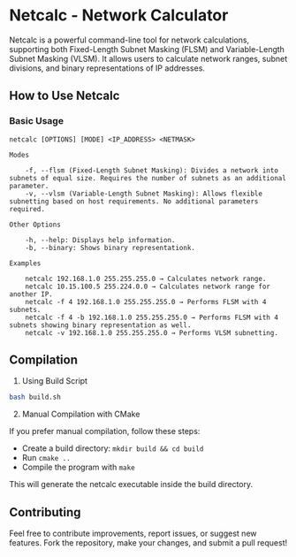 # Netcalc - Network Calculator
Netcalc is a powerful command-line tool for network calculations, supporting both Fixed-Length Subnet Masking (FLSM) and Variable-Length Subnet Masking (VLSM). It allows users to calculate network ranges, subnet divisions, and binary representations of IP addresses.

## How to Use Netcalc

### Basic Usage

```
netcalc [OPTIONS] [MODE] <IP_ADDRESS> <NETMASK>

Modes

    -f, --flsm (Fixed-Length Subnet Masking): Divides a network into subnets of equal size. Requires the number of subnets as an additional parameter.
    -v, --vlsm (Variable-Length Subnet Masking): Allows flexible subnetting based on host requirements. No additional parameters required.

Other Options

    -h, --help: Displays help information.
    -b, --binary: Shows binary representationk.

Examples

    netcalc 192.168.1.0 255.255.255.0 → Calculates network range.
    netcalc 10.15.100.5 255.224.0.0 → Calculates network range for another IP.
    netcalc -f 4 192.168.1.0 255.255.255.0 → Performs FLSM with 4 subnets.
    netcalc -f 4 -b 192.168.1.0 255.255.255.0 → Performs FLSM with 4 subnets showing binary representation as well.
    netcalc -v 192.168.1.0 255.255.255.0 → Performs VLSM subnetting.
```

## Compilation
1. Using Build Script

```bash
bash build.sh
```

2. Manual Compilation with CMake

If you prefer manual compilation, follow these steps:

+ Create a build directory: ``mkdir build && cd build``
+ Run ``cmake ..``
+ Compile the program with ``make``

This will generate the netcalc executable inside the build directory.

## Contributing
Feel free to contribute improvements, report issues, or suggest new features. Fork the repository, make your changes, and submit a pull request!

